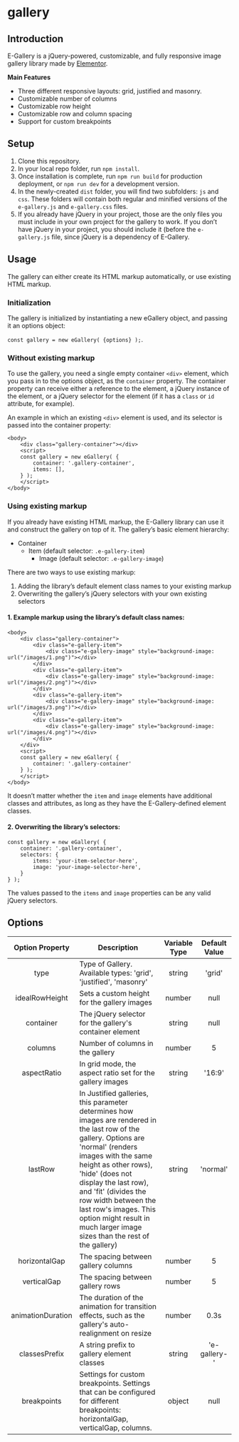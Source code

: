 # gallery

## Introduction
E-Gallery is a jQuery-powered, customizable, and fully responsive image gallery library made by [Elementor](https://elementor.com/).

**Main Features**
-   Three different responsive layouts: grid, justified and masonry.
-   Customizable number of columns
-   Customizable row height
-   Customizable row and column spacing
-   Support for custom breakpoints

## Setup
1.  Clone this repository.
2.  In your local repo folder, run `npm install`.
3.  Once installation is complete, run `npm run build` for production deployment, or `npm run dev` for a development version.
4.  In the newly-created `dist` folder, you will find two subfolders: `js` and `css`. These folders will contain both regular and minified versions of the `e-gallery.js` and `e-gallery.css` files.
5.  If you already have jQuery in your project, those are the only files you must include in your own project for the gallery to work. If you don’t have jQuery in your project, you should include it (before the `e-gallery.js` file, since jQuery is a dependency of E-Gallery.

## Usage

The gallery can either create its HTML markup automatically, or use existing HTML markup.

### Initialization
The gallery is initialized by instantiating a new eGallery object, and passing it an options object:

`const gallery = new eGallery( {options} );`.

### Without existing markup
To use the gallery, you need a single empty container `<div>` element, which you pass in to the options object, as the `container` property. The container property can receive either a reference to the element, a jQuery instance of the element, or a jQuery selector for the element (if it has a `class` or `id` attribute, for example).

An example in which an existing `<div>` element is used, and its selector is passed into the container property:

```
<body>
	<div class="gallery-container"></div>
	<script>
	const gallery = new eGallery( {
		container: '.gallery-container',
		items: [],
	} );
	</script>
</body>
```

### Using existing markup
If you already have existing HTML markup, the E-Gallery library can use it and construct the gallery on top of it.
The gallery’s basic element hierarchy:
-   Container
	-   Item (default selector: `.e-gallery-item`)
		-   Image (default selector: `.e-gallery-image`)

There are two ways to use existing markup:
1.  Adding the library’s default element class names to your existing markup
2.  Overwriting the gallery’s jQuery selectors with your own existing selectors

#### 1. Example markup using the library’s default class names:
```
<body>
	<div class="gallery-container">
		<div class="e-gallery-item">
			<div class="e-gallery-image" style="background-image: url("/images/1.png")"></div>
		</div>
		<div class="e-gallery-item">
			<div class="e-gallery-image" style="background-image: url("/images/2.png")"></div>
		</div>
		<div class="e-gallery-item">
			<div class="e-gallery-image" style="background-image: url("/images/3.png")"></div>
		</div>
		<div class="e-gallery-item">
			<div class="e-gallery-image" style="background-image: url("/images/4.png")"></div>
		</div>
	</div>
	<script>
	const gallery = new eGallery( {
		container: '.gallery-container'
	} );
	</script>
</body>
```

It doesn’t matter whether the `item` and `image` elements have additional classes and attributes, as long as they have the E-Gallery-defined element classes.

#### 2. Overwriting the library’s selectors:
```
const gallery = new eGallery( {
	container: '.gallery-container',
	selectors: {
		items: 'your-item-selector-here',
		image: 'your-image-selector-here',
	}
} );
```

The values passed to the `items` and `image` properties can be any valid jQuery selectors.

## Options

|  Option Property  |                                                                                                                                                                                  Description                                                                                                                                                                                  | Variable Type | Default Value |
|:-----------------:|-----------------------------------------------------------------------------------------------------------------------------------------------------------------------------------------------------------------------------------------------------------------------------------------------------------------------------------------------------------------------------|:-------------:|:-------------:|
|        type       | Type of Gallery. Available types: 'grid', 'justified', 'masonry'                                                                                                                                                                                                                                                                                                              |     string    |     'grid'    |
|   idealRowHeight  | Sets a custom height for the gallery images                                                                                                                                                                                                                                                                                                                                   |     number    |      null     |
|     container     | The jQuery selector for the gallery's container element                                                                                                                                                                                                                                                                                                                       |     string    |      null     |
|      columns      | Number of columns in the gallery                                                                                                                                                                                                                                                                                                                                              |     number    |       5       |
|    aspectRatio    | In grid mode, the aspect ratio set for the gallery images                                                                                                                                                                                                                                                                                                                     |     string    |     '16:9'    |
|      lastRow      | In Justified galleries, this parameter determines how images are rendered in the last row of the gallery. Options are 'normal' (renders images with the same height as other rows), 'hide' (does not display the last row), and 'fit' (divides the row width between the last row's images. This option might result in much larger image sizes than the rest of the gallery) |     string    |    'normal'   |
|   horizontalGap   | The spacing between gallery columns                                                                                                                                                                                                                                                                                                                                           |     number    |       5       |
|    verticalGap    | The spacing between gallery rows                                                                                                                                                                                                                                                                                                                                              |     number    |       5       |
| animationDuration | The duration of the animation for transition effects, such as the gallery's auto-realignment on resize                                                                                                                                                                                                                                                                        |     number    |      0.3s     |
|   classesPrefix   | A string prefix to gallery element classes                                                                                                                                                                                                                                                                                                                                    |     string    |  'e-gallery-' |
|    breakpoints    | Settings for custom breakpoints. Settings that can be configured for different breakpoints: horizontalGap, verticalGap, columns.                                                                                                                                                                                                                                              |     object    |      null     |
